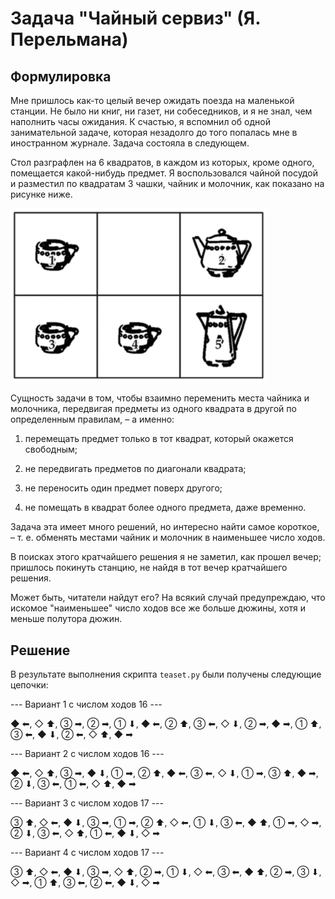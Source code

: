 # Задача "Чайный сервиз" (Я. Перельмана)

## Формулировка


Мне пришлось как-то целый вечер ожидать поезда на маленькой станции. Не было ни книг, ни газет, ни собеседников, и я не знал, чем наполнить часы ожидания. К счастью, я вспомнил об одной занимательной задаче, которая незадолго до того попалась мне в иностранном журнале. Задача состояла в следующем.

Стол разграфлен на 6 квадратов, в каждом из которых, кроме одного, помещается какой-нибудь предмет. Я воспользовался чайной посудой и разместил по квадратам 3 чашки, чайник и молочник, как показано на рисунке ниже.

<img src="./table.png" style="zoom:80%;" />

Сущность задачи в том, чтобы взаимно переменить места чайника и молочника, передвигая предметы из одного квадрата в другой по определенным правилам, – а именно:


1. перемещать предмет только в тот квадрат, который окажется свободным;

2. не передвигать предметов по диагонали квадрата;

3. не переносить один предмет поверх другого;

4. не помещать в квадрат более одного предмета, даже временно.

Задача эта имеет много решений, но интересно найти самое короткое, – т. е. обменять местами чайник и молочник в наименьшее число ходов.

В поисках этого кратчайшего решения я не заметил, как прошел вечер; пришлось покинуть станцию, не найдя в тот вечер кратчайшего решения.

Может быть, читатели найдут его? На всякий случай предупреждаю, что искомое "наименьшее" число ходов все же больше дюжины, хотя и меньше полутора дюжин.

## Решение

В результате выполнения скрипта `teaset.py` были получены следующие цепочки:

--- Вариант 1 с числом ходов 16 ---

◆ ⬅, ◇ ⬆, ③ ➡, ② ➡, ① ⬇, ◆ ⬅, ② ⬆, ③ ⬅, ◇ ⬇, ② ➡, ◆ ➡, ① ⬆, ③ ⬅, ◆ ⬇, ② ⬅, ◇ ⬆, ◆ ➡

--- Вариант 2 с числом ходов 16 ---

◆ ⬅, ◇ ⬆, ③ ➡, ◆ ⬇, ① ➡, ② ⬆, ◆ ⬅, ③ ⬅, ◇ ⬇, ① ➡, ③ ⬆, ◆ ➡, ② ⬇, ③ ⬅, ① ⬅, ◇ ⬆, ◆ ➡

--- Вариант 3 с числом ходов 17 ---

③ ⬆, ◇ ⬅, ◆ ⬇, ③ ➡, ① ➡, ② ⬆, ◇ ⬅, ① ⬇, ③ ⬅, ◆ ⬆, ① ➡, ◇ ➡, ② ⬇, ③ ⬅, ◇ ⬆, ① ⬅, ◆ ⬇, ◇ ➡

--- Вариант 4 с числом ходов 17 ---

③ ⬆, ◇ ⬅, ◆ ⬇, ③ ➡, ◇ ⬆, ② ➡, ① ⬇, ◇ ⬅, ③ ⬅, ◆ ⬆, ② ➡, ③ ⬇, ◇ ➡, ① ⬆, ③ ⬅, ② ⬅, ◆ ⬇, ◇ ➡
